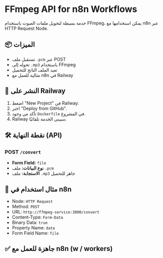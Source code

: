 # FFmpeg API for n8n Workflows

خدمة بسيطة لتحويل ملفات الصوت باستخدام FFmpeg، يمكن استخدامها مع n8n عبر HTTP Request Node.

## 📦 الميزات

- تستقبل ملف `.pcm` عبر POST
- تحوله إلى `.mp3` باستخدام FFmpeg
- تعيد الملف الناتج للتحميل
- مثالية للعمل مع n8n في Railway

## 🚀 النشر على Railway

1. اضغط "New Project" في Railway.
2. اختر "Deploy from GitHub".
3. تأكد من وجود `Dockerfile` في المشروع.
4. Railway سيبني الخدمة تلقائيًا.

## 🛠 نقطة النهاية (API)

### POST `/convert`

- **Form Field:** `file`
- **نوع البيانات:** ملف `.pcm`
- **الاستجابة:** ملف `.mp3` جاهز للتحميل

## 🧪 مثال استخدام في n8n

- Node: `HTTP Request`
- Method: `POST`
- URL: `http://ffmpeg-service:3000/convert`
- Content-Type: `Form-Data`
- Binary Data: `true`
- Property Name: `data`
- Form Field Name: `file`

## ✅ جاهزة للعمل مع n8n (w / workers)
